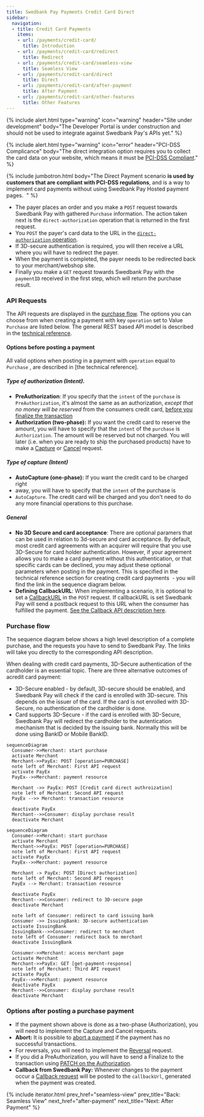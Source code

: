 ```yaml
---
title: Swedbank Pay Payments Credit Card Direct
sidebar:
  navigation:
  - title: Credit Card Payments
    items:
    - url: /payments/credit-card/
      title: Introduction
    - url: /payments/credit-card/redirect
      title: Redirect
    - url: /payments/credit-card/seamless-view
      title: Seamless View
    - url: /payments/credit-card/direct
      title: Direct
    - url: /payments/credit-card/after-payment
      title: After Payment
    - url: /payments/credit-card/other-features
      title: Other Features
---
```


{% include alert.html type="warning"
                      icon="warning"
                      header="Site under development"
                      body="The Developer Portal is under construction and should not be used to integrate against Swedbank Pay's APIs yet." %}

{% include alert.html type="warning"
                      icon="error"
                      header="PCI-DSS Complicance"
                      body="The direct integration option requires you to collect the card data on your website, which means it must be [PCI-DSS Compliant][PCI-link]." %}

{% include jumbotron.html body="The Direct Payment scenario **is used by
customers that are compliant with PCI-DSS regulations**, and is a way to
implement card payments without using Swedbank Pay Hosted payment pages.  " %}

* The payer places an order and you make a `POST` request towards Swedbank Pay 
with gathered `Purchase` information. The action taken next is the 
`direct-authorization` operation that is returned in the first request. 
* You `POST` the payer's card data to the URL in the 
[`direct-authorization` operation][authorization].
* If 3D-secure authentication is required, you will then receive a URL where 
you will have to redirect the payer.
* When the payment is completed, the payer needs to be redirected back to your
merchant/webshop site.
* Finally you make a `GET` request towards Swedbank Pay with the `paymentID`
received in the first step, which will return the purchase result.

### API Requests

The API requests are displayed in the [purchase flow](#purchase-flow-2). The 
options you can choose from when creating a payment with key `operation` set to
Value `Purchase` are listed below. The general REST based API model is described
in the [technical reference](#).

#### Options before posting a payment

All valid options when posting in a payment with `operation` equal to `Purchase`
, are described in [the technical reference].

##### Type of authorization (Intent).

* **PreAuthorization**: If you specify that the `intent` of the `purchase` is 
`PreAuthorization`, it's almost the same as an authorization,
_except that no money will be reserved_ from the consumers credit card, 
[before you finalize the transaction][finalize]
* **Authorization (two-phase):** If you want the credit card to reserve the 
amount, you will have to specify that the `intent` of the `purchase` is 
`Authorization`. The amount will be reserved but not charged. You will later 
(i.e. when you are ready to ship the purchased products) have to make a 
[Capture][Capture] or [Cancel][Cancel] request.

##### Type of capture (Intent)

* **AutoCapture (one-phase):** If you want the credit card to be charged right 
* away, you will have to specify that the `intent` of the purchase is 
* `AutoCapture`. The credit card will be charged and you don't need to do any 
more financial operations to this purchase.

##### General

* **No 3D Secure and card acceptance**: There are optional paramers that can be 
used in relation to 3d-secure and card acceptance. By default, most credit card 
agreements with an acquirer will require that you use 3D-Secure for card holder 
authentication. However, if your agreement allows you to make a card payment 
without this authentication, or that specific cards can be declined, you may 
adjust these optional parameters when posting in the payment. This is specified 
in the technical reference section for creating credit card payments  - you will
 find the link in the sequence diagram below.
* **Defining CallbackURL**: When implementing a scenario, it is optional to set 
a [CallbackURL][callback] in the `POST` request. If callbackURL is set Swedbank 
Pay will send a postback request to this URL when the consumer has fulfilled the
 payment. [See the Callback API description here][callback].

### Purchase flow

The sequence diagram below shows a high level description of a complete 
purchase, and the requests you have to send to Swedbank Pay. The links will take
 you directly to the corresponding API description.

When dealing with credit card payments, 3D-Secure authentication of the 
cardholder is an essential topic. There are three alternative outcomes of 
acredit card payment:

* 3D-Secure enabled - by default, 3D-secure should be enabled, and Swedbank Pay 
will check if the card is enrolled with 3D-secure. This depends on the issuer of
 the card. If the card is not enrolled with 3D-Secure, no authentication of the 
 cardholder is done.
* Card supports 3D-Secure - if the card is enrolled with 3D-Secure, Swedbank Pay
will redirect the cardholder to the autentication mechanism that is decided by 
the issuing bank. Normally this will be done using BankID or Mobile BankID.

```mermaid
sequenceDiagram
  Consumer->>Merchant: start purchase
  activate Merchant
  Merchant->>PayEx: POST [operation=PURCHASE]
  note left of Merchant: First API request
  activate PayEx
  PayEx-->>Merchant: payment resource

  Merchant ->> PayEx: POST [Credit card direct authroization]
  note left of Merchant: Second API request
  PayEx -->> Merchant: transaction resource

  deactivate PayEx
  Merchant-->>Consumer: display purchase result
  deactivate Merchant
```

```mermaid
sequenceDiagram
  Consumer->>Merchant: start purchase
  activate Merchant
  Merchant->>PayEx: POST [operation=PURCHASE]
  note left of Merchant: First API request
  activate PayEx
  PayEx-->>Merchant: payment resource

  Merchant -> PayEx: POST [Direct authorization]
  note left of Merchant: Second API request
  PayEx --> Merchant: transaction resource

  deactivate PayEx
  Merchant-->>Consumer: redirect to 3D-secure page
  deactivate Merchant
  
  note left of Consumer: redirect to card issuing bank
  Consumer ->> IssuingBank: 3D-secure authentication
  activate IssuingBank
  IssuingBank-->>Consumer: redirect to merchant
  note left of Consumer: redirect back to merchant
  deactivate IssuingBank
  
  Consumer->>Merchant: access merchant page
  activate Merchant
  Merchant->>PayEx: GET [get-payment-response]
  note left of Merchant: Third API request
  activate PayEx
  PayEx-->>Merchant: payment resource
  deactivate PayEx
  Merchant-->>Consumer: display purchase result
  deactivate Merchant
```

### Options after posting a purchase payment

* If the payment shown above is done as a two-phase (Authorization), you will 
need to implement the Capture and Cancel requests.
* **Abort:** It is possible to [abort a payment][abort] if the payment has no 
successful transactions.
* For reversals, you will need to implement the [Reversal][reversal] request.
* If you did a PreAuthorization, you will have to send a Finalize to the 
transaction using [PATCH on the Authorization][finalize].
* **Callback from Swedbank Pay:** Whenever changes to the payment occur a 
[Callback request][callback] will be posted to the `callbackUrl`, 
generated when the payment was created.

{% include iterator.html prev_href="seamless-view" prev_title="Back: Seamless View" 
next_href="after-payment" next_title="Next: After Payment" %}

[abort]: /payments/credit-card/other-features/#abort
[callback]: /payments/credit-card/other-features/#callback
[Cancel]: /payments/credit-card/after-payment/#Cancellations
[Capture]: /payments/credit-card/after-payment/#Capture
[finalize]: /payments/credit-card/after-payment/#finalize
[PCI-link]: https://www.pcisecuritystandards.org/
[reversal]: /payments/credit-card/after-payment/#Reversals
[authorization]: /payments/credit-card/other-features/#create-authorization-transaction